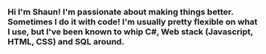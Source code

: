 ### Hi I'm Shaun! I'm passionate about making things better. Sometimes I do it with code! I'm usually pretty flexible on what I use, but I've been known to whip C#, Web stack (Javascript, HTML, CSS) and SQL around.

